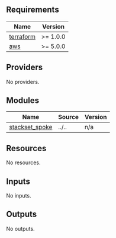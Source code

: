 <!-- BEGIN_TF_DOCS -->
## Requirements

| Name | Version |
|------|---------|
| <a name="requirement_terraform"></a> [terraform](#requirement\_terraform) | >= 1.0.0 |
| <a name="requirement_aws"></a> [aws](#requirement\_aws) | >= 5.0.0 |

## Providers

No providers.

## Modules

| Name | Source | Version |
|------|--------|---------|
| <a name="module_stackset_spoke"></a> [stackset\_spoke](#module\_stackset\_spoke) | ../.. | n/a |

## Resources

No resources.

## Inputs

No inputs.

## Outputs

No outputs.
<!-- END_TF_DOCS -->
